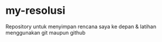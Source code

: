 # my-resolusi
Repository untuk menyimpan rencana saya ke depan &amp; latihan menggunakan git maupun github
